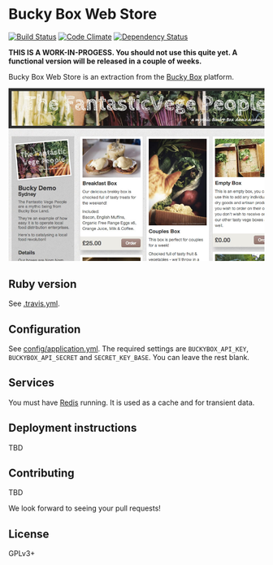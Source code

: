 # Bucky Box Web Store

[![Build Status](https://travis-ci.org/buckybox/webstore.svg?branch=master)](https://travis-ci.org/buckybox/webstore)
[![Code Climate](https://codeclimate.com/github/buckybox/webstore/badges/gpa.svg)](https://codeclimate.com/github/buckybox/webstore)
[![Dependency Status](https://gemnasium.com/buckybox/webstore.svg)](https://gemnasium.com/buckybox/webstore)

**THIS IS A WORK-IN-PROGESS. You should not use this quite yet. A functional version will be released in a couple of weeks.**

Bucky Box Web Store is an extraction from the [Bucky Box](http://www.buckybox.com/) platform.

![Screenshot](doc/screenshot.jpg)

## Ruby version

See [.travis.yml](https://github.com/buckybox/webstore/blob/master/.travis.yml).

## Configuration

See [config/application.yml](https://github.com/buckybox/webstore/blob/master/config/application.yml).
The required settings are `BUCKYBOX_API_KEY`, `BUCKYBOX_API_SECRET` and `SECRET_KEY_BASE`. You can leave the rest blank.

## Services

You must have [Redis](http://redis.io/) running. It is used as a cache and for transient data.

## Deployment instructions

TBD

## Contributing

TBD

We look forward to seeing your pull requests!

## License

GPLv3+

